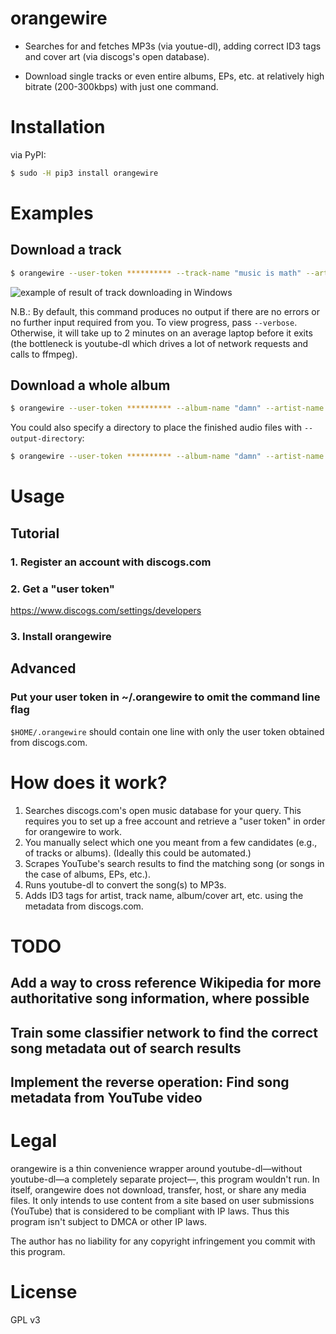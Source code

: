 # orangewire

- Searches for and fetches MP3s (via youtue-dl), adding correct ID3 tags and cover art (via discogs's open database).

- Download single tracks or even entire albums, EPs, etc. at relatively high bitrate (200-300kbps) with just one command.


# Installation

via PyPI:

```bash
$ sudo -H pip3 install orangewire
```

# Examples

## Download a track

```bash
$ orangewire --user-token ********** --track-name "music is math" --artist-name "boards of canada"
```

![example of result of track downloading in Windows](https://i.imgur.com/l8cykHy.png)

N.B.: By default, this command produces no output if there are no errors or no further input required from you. To view progress, pass ``--verbose``. Otherwise, it will take up to 2 minutes on an average laptop before it exits (the bottleneck is youtube-dl which drives a lot of network requests and calls to ffmpeg).

## Download a whole album

```bash
$ orangewire --user-token ********** --album-name "damn" --artist-name "kendrick lamar"
```

You could also specify a directory to place the finished audio files with ``--output-directory``:

```bash
$ orangewire --user-token ********** --album-name "damn" --artist-name "kendrick lamar" --output-directory "../Kendrick Lamar - DAMN"
```

# Usage

## Tutorial

### 1. Register an account with discogs.com

### 2. Get a "user token"

https://www.discogs.com/settings/developers

### 3. Install orangewire

## Advanced

### Put your user token in ~/.orangewire to omit the command line flag

``$HOME/.orangewire`` should contain one line with only the user token obtained from discogs.com.

# How does it work?

1. Searches discogs.com's open music database for your query. This requires you to set up a free account and retrieve a "user token" in order for orangewire to work.
2. You manually select which one you meant from a few candidates (e.g., of tracks or albums). (Ideally this could be automated.)
3. Scrapes YouTube's search results to find the matching song (or songs in the case of albums, EPs, etc.).
4. Runs youtube-dl to convert the song(s) to MP3s.
5. Adds ID3 tags for artist, track name, album/cover art, etc. using the metadata from discogs.com.

# TODO

## Add a way to cross reference Wikipedia for more authoritative song information, where possible

## Train some classifier network to find the correct song metadata out of search results

## Implement the reverse operation: Find song metadata from YouTube video

# Legal

orangewire is a thin convenience wrapper around youtube-dl—without youtube-dl—a completely separate project—, this program wouldn't run. In itself, orangewire does not download, transfer, host, or share any media files. It only intends to use content from a site based on user submissions (YouTube) that is considered to be compliant with IP laws. Thus this program isn't subject to DMCA or other IP laws.

The author has no liability for any copyright infringement you commit with this program.

# License

GPL v3
